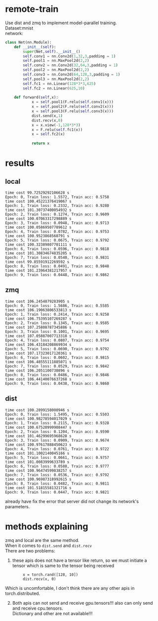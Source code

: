 # remote-train
Use dist and zmq to implement model-parallel training.\
Dataset:mnist\
network:
```python
class Net(nn.Module):
    def __init__(self):
        super(Net,self).__init__()
        self.conv1 = nn.Conv2d(1,32,3,padding = 1)
        self.pool1 = nn.MaxPool2d(2,2)
        self.conv2 = nn.Conv2d(32,64,3,padding = 1)
        self.pool2 = nn.MaxPool2d(2,2)
        self.conv3 = nn.Conv2d(64,128,3,padding = 1)
        self.pool3 = nn.MaxPool2d(2,2)
        self.fc1 = nn.Linear(128*3*3,625)
        self.fc2 = nn.Linear(625,10)
          
    def forward(self,x):
            x = self.pool1(F.relu(self.conv1(x)))
            x = self.pool2(F.relu(self.conv2(x)))
            x = self.pool3(F.relu(self.conv3(x)))
            dist.send(x,1)
            dist.recv(x,0)
            x = x.view(-1,128*3*3)
            x = F.relu(self.fc1(x))
            x = self.fc2(x)
       
            return x
```
# results
## local
```
time cost 99.72529292106628 s
Epoch: 0, Train loss: 1.5572, Train acc: 0.5758 
time cost 100.45221376419067 s
Epoch: 1, Train loss: 0.2332, Train acc: 0.9280 
time cost 101.30737400054932 s
Epoch: 2, Train loss: 0.1274, Train acc: 0.9609 
time cost 100.07063317298889 s
Epoch: 3, Train loss: 0.0948, Train acc: 0.9713 
time cost 100.05869507789612 s
Epoch: 4, Train loss: 0.0782, Train acc: 0.9753 
time cost 100.9523868560791 s
Epoch: 5, Train loss: 0.0675, Train acc: 0.9792 
time cost 100.32389807701111 s
Epoch: 6, Train loss: 0.0596, Train acc: 0.9818 
time cost 101.30834674835205 s
Epoch: 7, Train loss: 0.0540, Train acc: 0.9831 
time cost 99.85591912269592 s
Epoch: 8, Train loss: 0.0491, Train acc: 0.9848 
time cost 101.23964381217957 s
Epoch: 9, Train loss: 0.0448, Train acc: 0.9862

```
## zmq
```
time cost 106.2454879283905 s
Epoch: 0, Train loss: 1.5686, Train acc: 0.5585
time cost 106.19063806533813 s
Epoch: 1, Train loss: 0.2414, Train acc: 0.9258
time cost 106.75395107269287 s
Epoch: 2, Train loss: 0.1345, Train acc: 0.9585
time cost 107.25808787345886 s
Epoch: 3, Train loss: 0.1001, Train acc: 0.9695
time cost 107.05887007713318 s
Epoch: 4, Train loss: 0.0807, Train acc: 0.9754
time cost 106.43184208869934 s
Epoch: 5, Train loss: 0.0690, Train acc: 0.9792
time cost 107.17323017120361 s
Epoch: 6, Train loss: 0.0602, Train acc: 0.9815
time cost 106.48555111885071 s
Epoch: 7, Train loss: 0.0529, Train acc: 0.9842
time cost 106.2051100730896 s
Epoch: 8, Train loss: 0.0486, Train acc: 0.9846
time cost 106.44140076637268 s
Epoch: 9, Train loss: 0.0438, Train acc: 0.9860
```
## dist
```
time cost 100.2899158000946 s
Epoch: 0, Train loss: 1.5495, Train acc: 0.5503
time cost 100.98278594017029 s
Epoch: 1, Train loss: 0.2115, Train acc: 0.9328
time cost 100.67520999908447 s
Epoch: 2, Train loss: 0.1204, Train acc: 0.9590
time cost 101.46299695968628 s
Epoch: 3, Train loss: 0.0909, Train acc: 0.9674
time cost 100.97617888450623 s
Epoch: 4, Train loss: 0.0761, Train acc: 0.9722
time cost 101.1002140045166 s
Epoch: 5, Train loss: 0.0661, Train acc: 0.9757
time cost 101.0083999633789 s
Epoch: 6, Train loss: 0.0588, Train acc: 0.9777
time cost 100.96474599838257 s
Epoch: 7, Train loss: 0.0536, Train acc: 0.9792
time cost 100.96987318992615 s
Epoch: 8, Train loss: 0.0482, Train acc: 0.9811
time cost 101.51815581321716 s
Epoch: 9, Train loss: 0.0447, Train acc: 0.9821
```
already have fix the error that server did not change its network's parameters.
# methods explaining
zmq and local are the same method.\
When it comes to `dist.send` and `dist.recv`\
There are two problems:
1. these apis does not have a tensor like return, so we must initiate a tensor which is same to the tensor being received
```
        x = torch.rand([128, 10])
        dist.recv(x, 0)
```
Which is uncomfortable, I don't think there are any other apis in torch.distributed.

2. Both apis can not send and receive gpu.tensors!!! also can only send and receive cpu.tensors.\
Dictionary and other are not available!!!
